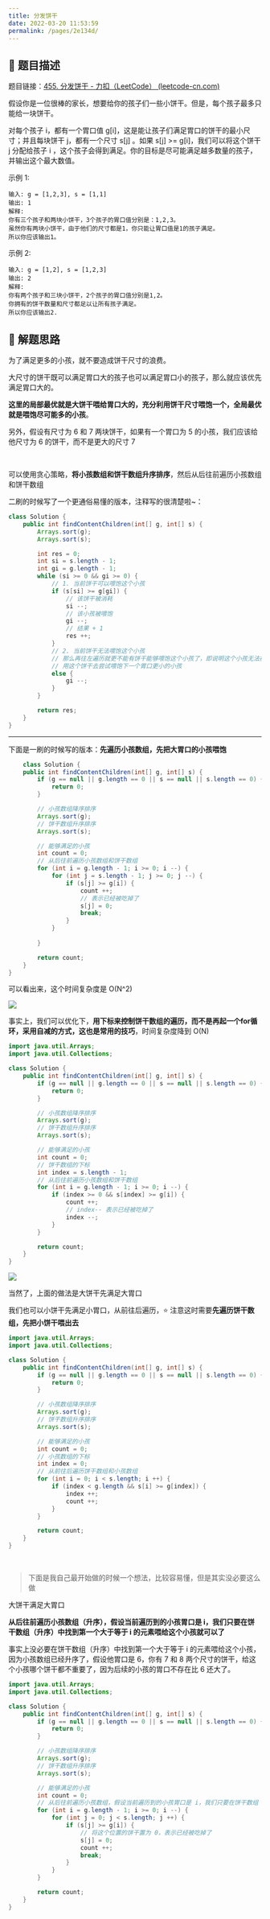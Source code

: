 ```yaml
---
title: 分发饼干
date: 2022-03-20 11:53:59
permalink: /pages/2e134d/
---
```


## 📃 题目描述

题目链接：[455. 分发饼干 - 力扣（LeetCode） (leetcode-cn.com)](https://leetcode-cn.com/problems/assign-cookies/)

假设你是一位很棒的家长，想要给你的孩子们一些小饼干。但是，每个孩子最多只能给一块饼干。

对每个孩子 i，都有一个胃口值 g[i]，这是能让孩子们满足胃口的饼干的最小尺寸；并且每块饼干 j，都有一个尺寸 s[j] 。如果 s[j] >= g[i]，我们可以将这个饼干 j 分配给孩子 i ，这个孩子会得到满足。你的目标是尽可能满足越多数量的孩子，并输出这个最大数值。


示例 1:

```
输入: g = [1,2,3], s = [1,1]
输出: 1
解释: 
你有三个孩子和两块小饼干，3个孩子的胃口值分别是：1,2,3。
虽然你有两块小饼干，由于他们的尺寸都是1，你只能让胃口值是1的孩子满足。
所以你应该输出1。
```

示例 2:

```
输入: g = [1,2], s = [1,2,3]
输出: 2
解释: 
你有两个孩子和三块小饼干，2个孩子的胃口值分别是1,2。
你拥有的饼干数量和尺寸都足以让所有孩子满足。
所以你应该输出2.
```

## 🔔 解题思路

为了满足更多的小孩，就不要造成饼干尺寸的浪费。

大尺寸的饼干既可以满足胃口大的孩子也可以满足胃口小的孩子，那么就应该优先满足胃口大的。

**这里的局部最优就是大饼干喂给胃口大的，充分利用饼干尺寸喂饱一个，全局最优就是喂饱尽可能多的小孩**。

另外，假设有尺寸为 6 和 7 两块饼干，如果有一个胃口为 5 的小孩，我们应该给他尺寸为 6 的饼干，而不是更大的尺寸 7

<br>

可以使用贪心策略，**将小孩数组和饼干数组升序排序**，然后从后往前遍历小孩数组和饼干数组

二刷的时候写了一个更通俗易懂的版本，注释写的很清楚啦~：

```java
class Solution {
    public int findContentChildren(int[] g, int[] s) {
        Arrays.sort(g);
        Arrays.sort(s);

        int res = 0;
        int si = s.length - 1;
        int gi = g.length - 1;
        while (si >= 0 && gi >= 0) {
            // 1. 当前饼干可以喂饱这个小孩
            if (s[si] >= g[gi]) {
                // 该饼干被消耗
                si --;
                // 该小孩被喂饱
                gi --;
                // 结果 + 1
                res ++;
            }
            // 2. 当前饼干无法喂饱这个小孩
            // 那么再往左遍历就更不能有饼干能够喂饱这个小孩了，即说明这个小孩无法被喂饱
            // 用这个饼干去尝试喂饱下一个胃口更小的小孩
            else {
                gi --;
            }
        }

        return res;
    }
}
```

---

下面是一刷的时候写的版本：**先遍历小孩数组，先把大胃口的小孩喂饱**

```java
	class Solution {
    public int findContentChildren(int[] g, int[] s) {
        if (g == null || g.length == 0 || s == null || s.length == 0) {
            return 0;
        }

        // 小孩数组降序排序
        Arrays.sort(g);
        // 饼干数组升序排序
        Arrays.sort(s);

        // 能够满足的小孩
        int count = 0;
        // 从后往前遍历小孩数组和饼干数组
        for (int i = g.length - 1; i >= 0; i --) {
            for (int j = s.length - 1; j >= 0; j --) {
                if (s[j] >= g[i]) {
                    count ++;
                    // 表示已经被吃掉了
                    s[j] = 0;
                    break;
                }
            }
                
        }

        return count;
    }
}
```

可以看出来，这个时间复杂度是 O(N^2)

![](https://gitee.com/veal98/images/raw/master/img/20211230222301.png)

事实上，我们可以优化下，**用下标来控制饼干数组的遍历，而不是再起一个for循环，采用自减的方式，这也是常用的技巧**，时间复杂度降到 O(N)

```java
import java.util.Arrays;
import java.util.Collections;

class Solution {
    public int findContentChildren(int[] g, int[] s) {
        if (g == null || g.length == 0 || s == null || s.length == 0) {
            return 0;
        }

        // 小孩数组降序排序
        Arrays.sort(g);
        // 饼干数组升序排序
        Arrays.sort(s);

        // 能够满足的小孩
        int count = 0;
        // 饼干数组的下标
        int index = s.length - 1;
        // 从后往前遍历小孩数组和饼干数组
        for (int i = g.length - 1; i >= 0; i --) {
        	if (index >= 0 && s[index] >= g[i]) {
                count ++;
                // index-- 表示已经被吃掉了
                index --;
            }
        }

        return count;
    }
}
```

![](https://gitee.com/veal98/images/raw/master/img/20211230221029.png)

当然了，上面的做法是大饼干先满足大胃口

我们也可以小饼干先满足小胃口，从前往后遍历，⭐ 注意这时需要**先遍历饼干数组，先把小饼干喂出去**

```java
import java.util.Arrays;
import java.util.Collections;

class Solution {
    public int findContentChildren(int[] g, int[] s) {
        if (g == null || g.length == 0 || s == null || s.length == 0) {
            return 0;
        }

        // 小孩数组降序排序
        Arrays.sort(g);
        // 饼干数组升序排序
        Arrays.sort(s);

        // 能够满足的小孩
        int count = 0;
        // 小孩数组的下标
        int index = 0;
        // 从前往后遍历饼干数组和小孩数组
        for (int i = 0; i < s.length; i ++) {
            if (index < g.length && s[i] >= g[index]) {
                index ++;
                count ++;
            }
        }

        return count;
    }
}
```

<br>

> 下面是我自己最开始做的时候一个想法，比较容易懂，但是其实没必要这么做

大饼干满足大胃口

**从后往前遍历小孩数组（升序），假设当前遍历到的小孩胃口是 i，我们只要在饼干数组（升序）中找到第一个大于等于 i 的元素喂给这个小孩就可以了**

事实上没必要在饼干数组（升序）中找到第一个大于等于 i 的元素喂给这个小孩，因为小孩数组已经升序了，假设他胃口是 6，你有 7 和 8 两个尺寸的饼干，给这个小孩哪个饼干都不重要了，因为后续的小孩的胃口不存在比 6 还大了。


```java
import java.util.Arrays;
import java.util.Collections;

class Solution {
    public int findContentChildren(int[] g, int[] s) {
        if (g == null || g.length == 0 || s == null || s.length == 0) {
            return 0;
        }

        // 小孩数组降序排序
        Arrays.sort(g);
        // 饼干数组升序排序
        Arrays.sort(s);

        // 能够满足的小孩
        int count = 0;
        // 从后往前遍历小孩数组，假设当前遍历到的小孩胃口是 i，我们只要在饼干数组（升序）中找到第一个大于等于 i 的元素喂给这个小孩就可
        for (int i = g.length - 1; i >= 0; i --) {
            for (int j = 0; j < s.length; j ++) {
                if (s[j] >= g[i]) {
                    // 将这个位置的饼干置为 0，表示已经被吃掉了
                    s[j] = 0;
                    count ++;
                    break;
                }
            }
        }

        return count;
    }
}
```

